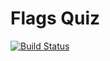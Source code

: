 # Flags Quiz

[![Build Status](https://travis-ci.com/Ruben9922/flags-quiz.svg?branch=master)](https://travis-ci.com/Ruben9922/flags-quiz)
